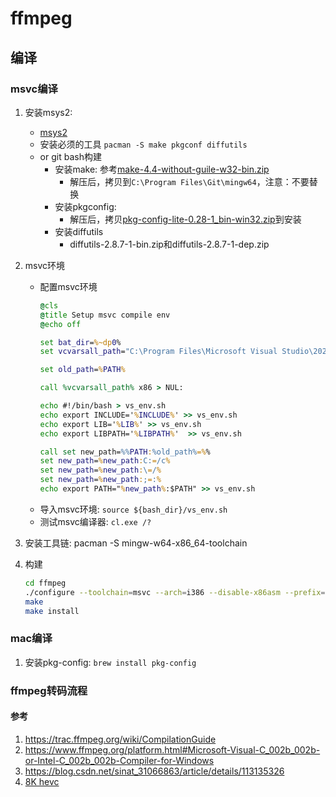 # ffmpeg

## 编译

### msvc编译

1. 安装msys2: 
   - [msys2](https://www.msys2.org)
   - 安装必须的工具 `pacman -S make pkgconf diffutils`
   - or git bash构建
      - 安装make: 参考[make-4.4-without-guile-w32-bin.zip](https://gist.github.com/evanwill/0207876c3243bbb6863e65ec5dc3f058)
         - 解压后，拷贝到`C:\Program Files\Git\mingw64`，注意：不要替换
      - 安装pkgconfig: [](https://stackoverflow.com/questions/1710922/how-to-install-pkg-config-in-windows)
         - 解压后，拷贝[pkg-config-lite-0.28-1_bin-win32.zip]()到安装 
      - 安装diffutils
         - diffutils-2.8.7-1-bin.zip和diffutils-2.8.7-1-dep.zip
2. msvc环境
   - 配置msvc环境
      ```bat
      @cls
      @title Setup msvc compile env
      @echo off
      
      set bat_dir=%~dp0%
      set vcvarsall_path="C:\Program Files\Microsoft Visual Studio\2022\Enterprise\VC\Auxiliary\Build\vcvarsall.bat"
      
      set old_path=%PATH%
      
      call %vcvarsall_path% x86 > NUL:
      
      echo #!/bin/bash > vs_env.sh
      echo export INCLUDE='%INCLUDE%' >> vs_env.sh
      echo export LIB='%LIB%' >> vs_env.sh
      echo export LIBPATH='%LIBPATH%'  >> vs_env.sh
      
      call set new_path=%%PATH:%old_path%=%%
      set new_path=%new_path:C:=/c%
      set new_path=%new_path:\=/%
      set new_path=%new_path:;=:%
      echo export PATH="%new_path%:$PATH" >> vs_env.sh
      ```
   - 导入msvc环境: `source ${bash_dir}/vs_env.sh`
   - 测试msvc编译器: `cl.exe /?`

3. 安装工具链: pacman -S mingw-w64-x86_64-toolchain

4. 构建
   ```bash
   cd ffmpeg
   ./configure --toolchain=msvc --arch=i386 --disable-x86asm --prefix=/c/ffmpeg
   make
   make install
   ```

### mac编译

1. 安装pkg-config: `brew install pkg-config`

### ffmpeg转码流程


#### 参考

1. https://trac.ffmpeg.org/wiki/CompilationGuide
2. https://www.ffmpeg.org/platform.html#Microsoft-Visual-C_002b_002b-or-Intel-C_002b_002b-Compiler-for-Windows
3. https://blog.csdn.net/sinat_31066863/article/details/113135326
4. [8K hevc](https://lf3-cdn-tos.bytegoofy.com/obj/tcs-client/resources/hevc_8k60P_bilibili_1.mp4)
